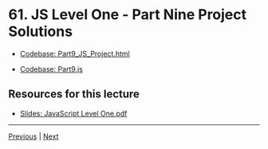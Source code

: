 # 61. JS Level One - Part Nine Project Solutions

-   [Codebase: Part9_JS_Project.html](../../codebase/python-django/JavaScript_Level_One/Part9_JS_Project.html)

-   [Codebase: Part9.js](../../codebase/python-django/JavaScript_Level_One/Part9.js)


##  Resources for this lecture


-   [Slides: JavaScript Level One.pdf](https://python-ds.s3.us-west-1.amazonaws.com/Python-and-Django-Full-Stack-Web-Developer-Bootcamp/Resources/JavaScript+Level+One.pdf)


---

[Previous](./60_JS-Level-One-Project-Overview.md) | [Next](./62_JS-Level-Two-Introduction.md)